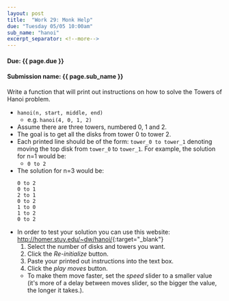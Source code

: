 ```yaml
---
layout: post
title:  "Work 29: Monk Help"
due: "Tuesday 05/05 10:00am"
sub_name: "hanoi"
excerpt_separator: <!--more-->
---
```


#### Due: {{ page.due }}

#### Submission name: {{ page.sub_name }}
<!--more-->

Write a function that will print out instructions on how to solve the Towers of Hanoi problem.
  * `hanoi(n, start, middle, end)`
    * e.g. `hanoi(4, 0, 1, 2)`
  * Assume there are three towers, numbered 0, 1 and 2.
  * The goal is to get all the disks from tower 0 to tower 2.
  * Each printed line should be of the form: `tower_0 to tower_1` denoting moving the top disk from `tower_0` to `tower_1`. For example, the solution for n=1 would be:
      * `0 to 2`
  * The solution for n=3 would be:
    ```
    0 to 2
    0 to 1
    2 to 1
    0 to 2
    1 to 0
    1 to 2
    0 to 2
    ```
* In order to test your solution you can use this website: <http://homer.stuy.edu/~dw/hanoi/>{:target="_blank"}
  1. Select the number of disks and towers you want.
  2. Click the _Re-initialize_ button.
  3. Paste your printed out instructions into the text box.
  4. Click the _play moves_ button.
    * To make them move faster, set the _speed_ slider to a smaller value (it's more of a delay between moves slider, so the bigger the value, the longer it takes.).
